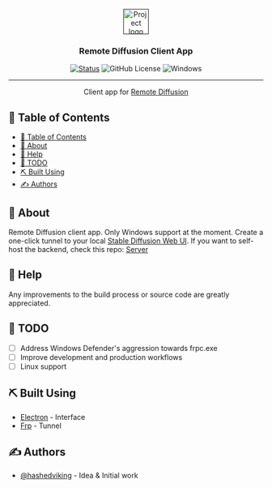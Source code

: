 <p align="center">
  <a href="" rel="noopener">
 <img width=50px height=50px src="https://remotediffusion.com/static/images/logo.png" alt="Project logo"></a>
</p>

<h3 align="center">Remote Diffusion Client App</h3>

<div align="center">

[![Status](https://img.shields.io/badge/status-active-success.svg)]()
![GitHub License](https://img.shields.io/github/license/HashedViking/remote-diffusion-client)
![Windows](https://img.shields.io/badge/avaliable_on-windows-blue)
</div>

---

<p align="center"> 
    Client app for <a href="https://remotediffusion.com">Remote Diffusion</a>
    <br> 
</p>

## 📖 Table of Contents

- [📖 Table of Contents](#-table-of-contents)
- [🧐 About ](#-about-)
- [🙏 Help ](#-help-)
- [📝 TODO ](#-todo-)
- [⛏️ Built Using ](#️-built-using-)
- [✍️ Authors ](#️-authors-)

## 🧐 About <a name = "about"></a>

Remote Diffusion client app. Only Windows support at the moment. Create a one-click tunnel to your local [Stable Diffusion Web UI](https://github.com/AUTOMATIC1111/stable-diffusion-webui). If you want to self-host the backend, check this repo: [Server](https://github.com/HashedViking/remote-diffusion-client)

## 🙏 Help <a name = "help"></a>

Any improvements to the build process or source code are greatly appreciated.

## 📝 TODO <a name = "todo"></a>

- [ ] Address Windows Defender's aggression towards frpc.exe
- [ ] Improve development and production workflows
- [ ] Linux support

## ⛏️ Built Using <a name = "built_using"></a>

- [Electron](https://www.electronjs.org/) - Interface
- [Frp](https://github.com/fatedier/frp) - Tunnel

## ✍️ Authors <a name = "authors"></a>

- [@hashedviking](https://github.com/HashedViking) - Idea & Initial work

